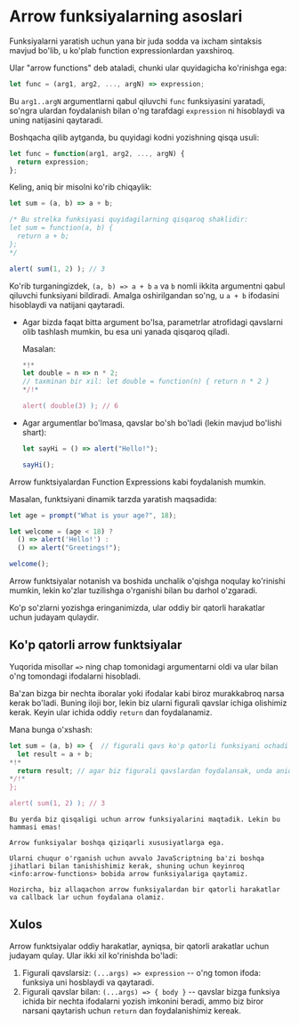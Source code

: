 # Arrow funksiyalarning asoslari

Funksiyalarni yaratish uchun yana bir juda sodda va ixcham sintaksis mavjud bo'lib, u ko'plab function expressionlardan yaxshiroq.

Ular "arrow functions" deb ataladi, chunki ular quyidagicha ko'rinishga ega:

```js
let func = (arg1, arg2, ..., argN) => expression;
```

Bu `arg1..argN` argumentlarni qabul qiluvchi `func` funksiyasini yaratadi, so'ngra ulardan foydalanish bilan o'ng tarafdagi `expression` ni hisoblaydi va uning natijasini qaytaradi.

Boshqacha qilib aytganda, bu quyidagi kodni yozishning qisqa usuli:

```js
let func = function(arg1, arg2, ..., argN) {
  return expression;
};
```

Keling, aniq bir misolni ko'rib chiqaylik:

```js run
let sum = (a, b) => a + b;

/* Bu strelka funksiyasi quyidagilarning qisqaroq shaklidir:
let sum = function(a, b) {
  return a + b;
};
*/

alert( sum(1, 2) ); // 3
```

Ko'rib turganingizdek, `(a, b) => a + b` `a` va `b` nomli ikkita argumentni qabul qiluvchi funksiyani bildiradi. Amalga oshirilgandan so'ng, u `a + b` ifodasini hisoblaydi va natijani qaytaradi.

- Agar bizda faqat bitta argument bo'lsa, parametrlar atrofidagi qavslarni olib tashlash mumkin, bu esa uni yanada qisqaroq qiladi.

    Masalan:

    ```js run
    *!*
    let double = n => n * 2;
    // taxminan bir xil: let double = function(n) { return n * 2 }
    */!*

    alert( double(3) ); // 6
    ```

- Agar argumentlar bo'lmasa, qavslar bo'sh bo'ladi (lekin mavjud bo'lishi shart):

    ```js run
    let sayHi = () => alert("Hello!");

    sayHi();
    ```

Arrow funktsiyalardan Function Expressions kabi foydalanish mumkin.

Masalan, funktsiyani dinamik tarzda yaratish maqsadida:

```js run
let age = prompt("What is your age?", 18);

let welcome = (age < 18) ?
  () => alert('Hello!') :
  () => alert("Greetings!");

welcome();
```

Arrow funktsiyalar notanish va boshida unchalik o'qishga noqulay ko'rinishi mumkin, lekin ko'zlar tuzilishga o'rganishi bilan bu darhol o'zgaradi.

Ko'p so'zlarni yozishga eringanimizda, ular oddiy bir qatorli harakatlar uchun judayam qulaydir.

## Ko'p qatorli arrow funktsiyalar

Yuqorida misollar `=>` ning chap tomonidagi argumentarni oldi va ular bilan o'ng tomondagi ifodalarni hisobladi.

Ba'zan bizga bir nechta iboralar yoki ifodalar kabi biroz murakkabroq narsa kerak bo'ladi. Buning iloji bor, lekin biz ularni figurali qavslar ichiga olishimiz kerak. Keyin ular ichida oddiy `return` dan foydalanamiz.

Mana bunga o'xshash:

```js run
let sum = (a, b) => {  // figurali qavs ko'p qatorli funksiyani ochadi
  let result = a + b;
*!*
  return result; // agar biz figurali qavslardan foydalansak, unda aniq "retur" kerak bo'ladi
*/!*
};

alert( sum(1, 2) ); // 3
```

```smart header="Hali asosiylari oldinda"
Bu yerda biz qisqaligi uchun arrow funksiyalarini maqtadik. Lekin bu hammasi emas!

Arrow funksiyalar boshqa qiziqarli xususiyatlarga ega.

Ularni chuqur o'rganish uchun avvalo JavaScriptning ba'zi boshqa jihatlari bilan tanishishimiz kerak, shuning uchun keyinroq <info:arrow-functions> bobida arrow funksiyalariga qaytamiz.

Hozircha, biz allaqachon arrow funksiyalardan bir qatorli harakatlar va callback lar uchun foydalana olamiz.
```

## Xulos

Arrow funktsiyalar oddiy harakatlar, ayniqsa, bir qatorli arakatlar uchun judayam qulay. Ular ikki xil ko'rinishda bo'ladi:

1. Figurali qavslarsiz: `(...args) => expression` -- o'ng tomon ifoda: funksiya uni hosblaydi va qaytaradi.
2. Figurali qavslar bilan: `(...args) => { body }` -- qavslar bizga funksiya ichida bir nechta ifodalarni yozish imkonini beradi, ammo biz biror narsani qaytarish uchun `return` dan foydalanishimiz kereak.